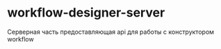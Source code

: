 # workflow-designer-server

Серверная часть предоставляющая api для работы с конструктором workflow




